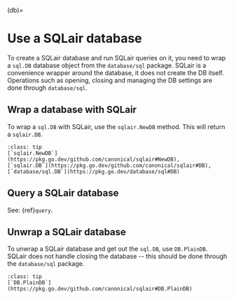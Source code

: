 (db)=
# Use a SQLair database
To create a SQLair database and run SQLair queries on it, you need to wrap a
`sql.DB` database object from the `database/sql` package. SQLair is a
convenience wrapper around the database, it does not create the DB itself.
Operations such as opening, closing and managing the DB settings are done
through `database/sql`.

## Wrap a database with SQLair
To wrap a `sql.DB` with SQLair, use the `sqlair.NewDB` method. This will return
a `sqlair.DB`.

```{admonition} See more
:class: tip
[`sqlair.NewDB`](https://pkg.go.dev/github.com/canonical/sqlair#NewDB),
[`sqlair.DB`](https://pkg.go.dev/github.com/canonical/sqlair#DB),
[`database/sql.DB`](https://pkg.go.dev/database/sql#DB)
```

## Query a SQLair database

See: {ref}`query`.

## Unwrap a SQLair database

To unwrap a SQLair database and get out the `sql.DB`, use `DB.PlainDB`. SQLair
does not handle closing the database -- this should be done through the
`database/sql` package.

```{admonition} See more
:class: tip
[`DB.PlainDB`](https://pkg.go.dev/github.com/canonical/sqlair#DB.PlainDB)
```